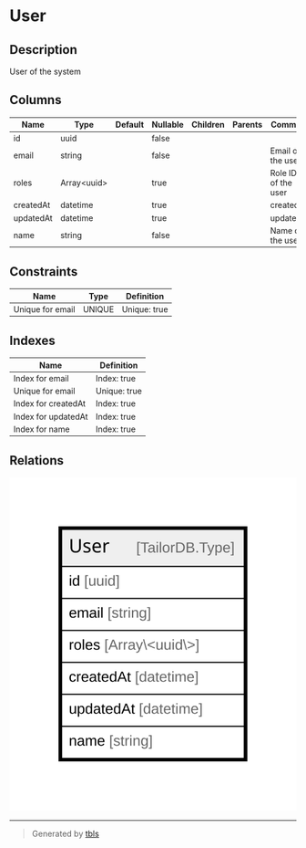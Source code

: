 # User

## Description

User of the system

## Columns

| Name | Type | Default | Nullable | Children | Parents | Comment |
| ---- | ---- | ------- | -------- | -------- | ------- | ------- |
| id | uuid |  | false |  |  |  |
| email | string |  | false |  |  | Email of the user |
| roles | Array\<uuid\> |  | true |  |  | Role IDs of the user |
| createdAt | datetime |  | true |  |  | createdAt |
| updatedAt | datetime |  | true |  |  | updatedAt |
| name | string |  | false |  |  | Name of the user |

## Constraints

| Name | Type | Definition |
| ---- | ---- | ---------- |
| Unique for email | UNIQUE | Unique: true |

## Indexes

| Name | Definition |
| ---- | ---------- |
| Index for email | Index: true |
| Unique for email | Unique: true |
| Index for createdAt | Index: true |
| Index for updatedAt | Index: true |
| Index for name | Index: true |

## Relations

![er](User.svg)

---

> Generated by [tbls](https://github.com/k1LoW/tbls)
